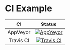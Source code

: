 CI Example
========

CI | Status
:---: | :---:
AppVeyor | [![AppYeyor](https://ci.appveyor.com/api/projects/status/github/SuperSodaSea/CI-Example?branch=master&svg=true)](https://ci.appveyor.com/project/SuperSodaSea/CI-Example)
Travis CI | [![Travis CI](https://travis-ci.org/SuperSodaSea/CI-Example.svg?branch=master)](https://travis-ci.org/SuperSodaSea/CI-Example)
